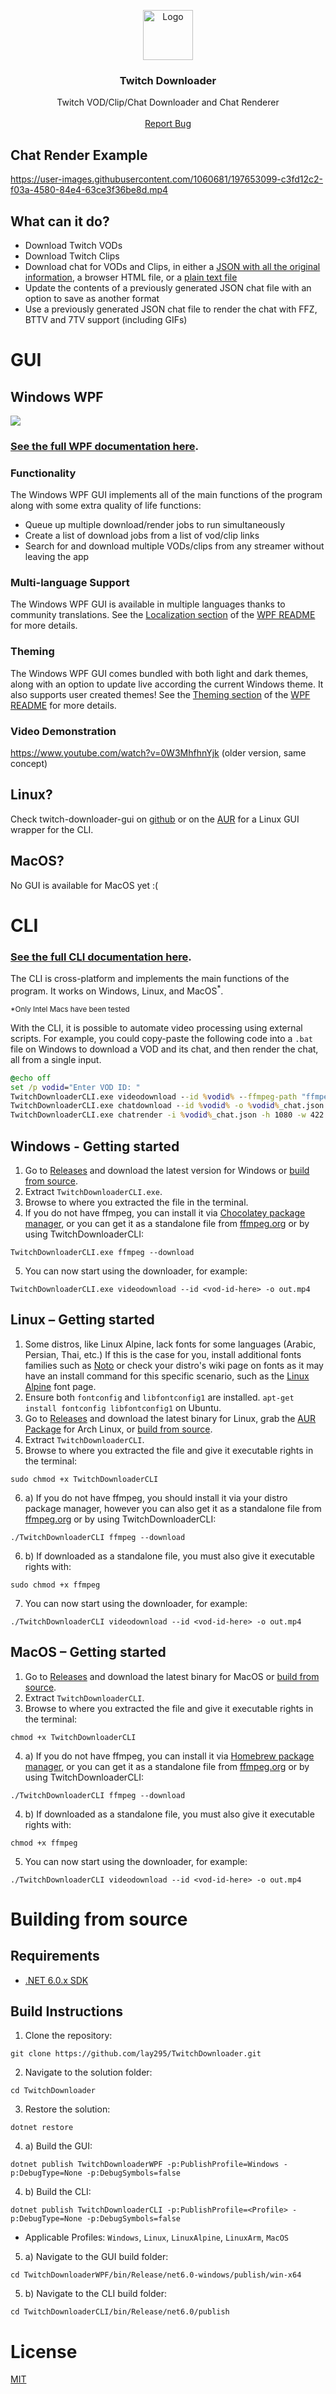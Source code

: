<p align="center">
  <a href="https://github.com/lay295/TwitchDownloader">
    <img src="TwitchDownloaderWPF/Images/Logo.png" alt="Logo" width="80" height="80">
    
  </a>

  <h3 align="center">Twitch Downloader</h3>

  <p align="center">
    Twitch VOD/Clip/Chat Downloader and Chat Renderer
    <br />
    <br />
    <a href="https://github.com/lay295/TwitchDownloader/issues">Report Bug</a>
  </p>
</p>



## Chat Render Example

https://user-images.githubusercontent.com/1060681/197653099-c3fd12c2-f03a-4580-84e4-63ce3f36be8d.mp4


## What can it do?

- Download Twitch VODs
- Download Twitch Clips
- Download chat for VODs and Clips, in either a [JSON with all the original information](https://pastebin.com/raw/YDgRe6X4), a browser HTML file, or a [plain text file](https://pastebin.com/raw/016azeQX)
- Update the contents of a previously generated JSON chat file with an option to save as another format
- Use a previously generated JSON chat file to render the chat with FFZ, BTTV and 7TV support (including GIFs)

# GUI

## Windows WPF

![](https://i.imgur.com/bLegxGX.gif)

### [See the full WPF documentation here](TwitchDownloaderWPF/README.md).

### Functionality

The Windows WPF GUI implements all of the main functions of the program along with some extra quality of life functions:
- Queue up multiple download/render jobs to run simultaneously
- Create a list of download jobs from a list of vod/clip links
- Search for and download multiple VODs/clips from any streamer without leaving the app

### Multi-language Support

The Windows WPF GUI is available in multiple languages thanks to community translations. See the [Localization section](TwitchDownloaderWPF/README.md#localization) of the [WPF README](TwitchDownloaderWPF/README.md) for more details. 

### Theming

The Windows WPF GUI comes bundled with both light and dark themes, along with an option to update live according the current Windows theme. It also supports user created themes! See the [Theming section](TwitchDownloaderWPF/README.md#theming) of the [WPF README](TwitchDownloaderWPF/README.md) for more details.

### Video Demonstration

https://www.youtube.com/watch?v=0W3MhfhnYjk
(older version, same concept)

## Linux?

Check twitch-downloader-gui on [github](https://github.com/mohad12211/twitch-downloader-gui) or on the [AUR](https://aur.archlinux.org/packages/twitch-downloader-gui) for a Linux GUI wrapper for the CLI.

## MacOS?

No GUI is available for MacOS yet :(

# CLI

### [See the full CLI documentation here](TwitchDownloaderCLI/README.md).

The CLI is cross-platform and implements the main functions of the program. It works on Windows, Linux, and MacOS<sup>*</sup>.

<sup>*Only Intel Macs have been tested</sup>

With the CLI, it is possible to automate video processing using external scripts. For example, you could copy-paste the following code into a `.bat` file on Windows to download a VOD and its chat, and then render the chat, all from a single input.
```bat
@echo off
set /p vodid="Enter VOD ID: "
TwitchDownloaderCLI.exe videodownload --id %vodid% --ffmpeg-path "ffmpeg.exe" -o %vodid%.mp4
TwitchDownloaderCLI.exe chatdownload --id %vodid% -o %vodid%_chat.json -E
TwitchDownloaderCLI.exe chatrender -i %vodid%_chat.json -h 1080 -w 422 --framerate 30 --update-rate 0 --font-size 18 -o %vodid%_chat.mp4
```

## Windows - Getting started

1. Go to [Releases](https://github.com/lay295/TwitchDownloader/releases/) and download the latest version for Windows or [build from source](#building-from-source).
2. Extract `TwitchDownloaderCLI.exe`.
3. Browse to where you extracted the file in the terminal.
4. If you do not have ffmpeg, you can install it via [Chocolatey package manager](https://community.chocolatey.org/), or you can get it as a standalone file from [ffmpeg.org](https://ffmpeg.org/download.html) or by using TwitchDownloaderCLI:
```
TwitchDownloaderCLI.exe ffmpeg --download
```
5. You can now start using the downloader, for example:
```
TwitchDownloaderCLI.exe videodownload --id <vod-id-here> -o out.mp4
```

## Linux – Getting started

1. Some distros, like Linux Alpine, lack fonts for some languages (Arabic, Persian, Thai, etc.) If this is the case for you, install additional fonts families such as [Noto](https://fonts.google.com/noto/specimen/Noto+Sans) or check your distro's wiki page on fonts as it may have an install command for this specific scenario, such as the [Linux Alpine](https://wiki.alpinelinux.org/wiki/Fonts) font page.
2. Ensure both `fontconfig` and `libfontconfig1` are installed. `apt-get install fontconfig libfontconfig1` on Ubuntu.
3. Go to [Releases](https://github.com/lay295/TwitchDownloader/releases/) and download the latest binary for Linux, grab the [AUR Package](https://aur.archlinux.org/packages/twitch-downloader-bin/) for Arch Linux, or [build from source](#building-from-source).
4. Extract `TwitchDownloaderCLI`.
5. Browse to where you extracted the file and give it executable rights in the terminal:
```
sudo chmod +x TwitchDownloaderCLI
```
6. a) If you do not have ffmpeg, you should install it via your distro package manager, however you can also get it as a standalone file from [ffmpeg.org](https://ffmpeg.org/download.html) or by using TwitchDownloaderCLI:
```
./TwitchDownloaderCLI ffmpeg --download
```
6. b) If downloaded as a standalone file, you must also give it executable rights with:
```
sudo chmod +x ffmpeg
```
7. You can now start using the downloader, for example:
```
./TwitchDownloaderCLI videodownload --id <vod-id-here> -o out.mp4
```

## MacOS – Getting started
1. Go to [Releases](https://github.com/lay295/TwitchDownloader/releases/) and download the latest binary for MacOS or [build from source](#building-from-source).
2. Extract `TwitchDownloaderCLI`.
3. Browse to where you extracted the file and give it executable rights in the terminal:
```
chmod +x TwitchDownloaderCLI
```
4. a) If you do not have ffmpeg, you can install it via [Homebrew package manager](https://brew.sh/), or you can get it as a standalone file from [ffmpeg.org](https://ffmpeg.org/download.html) or by using TwitchDownloaderCLI:
```
./TwitchDownloaderCLI ffmpeg --download
```
4. b) If downloaded as a standalone file, you must also give it executable rights with:
```
chmod +x ffmpeg
```
5. You can now start using the downloader, for example:
```
./TwitchDownloaderCLI videodownload --id <vod-id-here> -o out.mp4
```

# Building from source

## Requirements

- [.NET 6.0.x SDK](https://dotnet.microsoft.com/en-us/download/dotnet/6.0)

## Build Instructions

1. Clone the repository:
```
git clone https://github.com/lay295/TwitchDownloader.git
```
2. Navigate to the solution folder:
```
cd TwitchDownloader
```
3. Restore the solution:
```
dotnet restore
```
4. a) Build the GUI:
```
dotnet publish TwitchDownloaderWPF -p:PublishProfile=Windows -p:DebugType=None -p:DebugSymbols=false
```
4. b) Build the CLI:
```
dotnet publish TwitchDownloaderCLI -p:PublishProfile=<Profile> -p:DebugType=None -p:DebugSymbols=false
```
- Applicable Profiles: `Windows`, `Linux`, `LinuxAlpine`, `LinuxArm`, `MacOS`
5. a) Navigate to the GUI build folder:
```
cd TwitchDownloaderWPF/bin/Release/net6.0-windows/publish/win-x64
```
5. b) Navigate to the CLI build folder:
```
cd TwitchDownloaderCLI/bin/Release/net6.0/publish
```

# License

[MIT](./LICENSE.txt)
